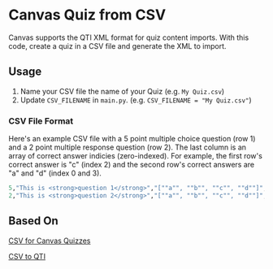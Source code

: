 # Canvas Quiz from CSV

Canvas supports the QTI XML format for quiz content imports. With this code, create a quiz in a CSV file and generate the XML to import.

## Usage

1. Name your CSV file the name of your Quiz (e.g. `My Quiz.csv`)
2. Update `CSV_FILENAME` in `main.py`. (e.g. `CSV_FILENAME = "My Quiz.csv"`)

### CSV File Format

Here's an example CSV file with a 5 point multiple choice question (row 1) and a 2 point multiple response question (row 2). The last column is an array of correct answer indicies (zero-indexed). For example, the first row's correct answer is "c" (index 2) and the second row's correct answers are "a" and "d" (index 0 and 3).

```python
5,"This is <strong>question 1</strong>","[""a"", ""b"", ""c"", ""d""]","[2]"
2,"This is <strong>question 2</strong>","[""a"", ""b"", ""c"", ""d""]","[0, 3]"
```

## Based On

[CSV for Canvas Quizzes](https://dl.sps.northwestern.edu/canvas/2021/06/add-quiz-questions-to-canvas-by-converting-csv-files-to-qti-zip-files/)

[CSV to QTI](https://canconvert.k-state.edu/qti/)
